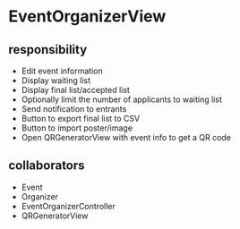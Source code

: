 # EventOrganizerView
## responsibility
- Edit event information
- Display waiting list
- Display final list/accepted list
- Optionally limit the number of applicants to waiting list
- Send notification to entrants
- Button to export final list to CSV
- Button to import poster/image
- Open QRGeneratorView with event info to get a QR code
## collaborators
- Event
- Organizer
- EventOrganizerController
- QRGeneratorView